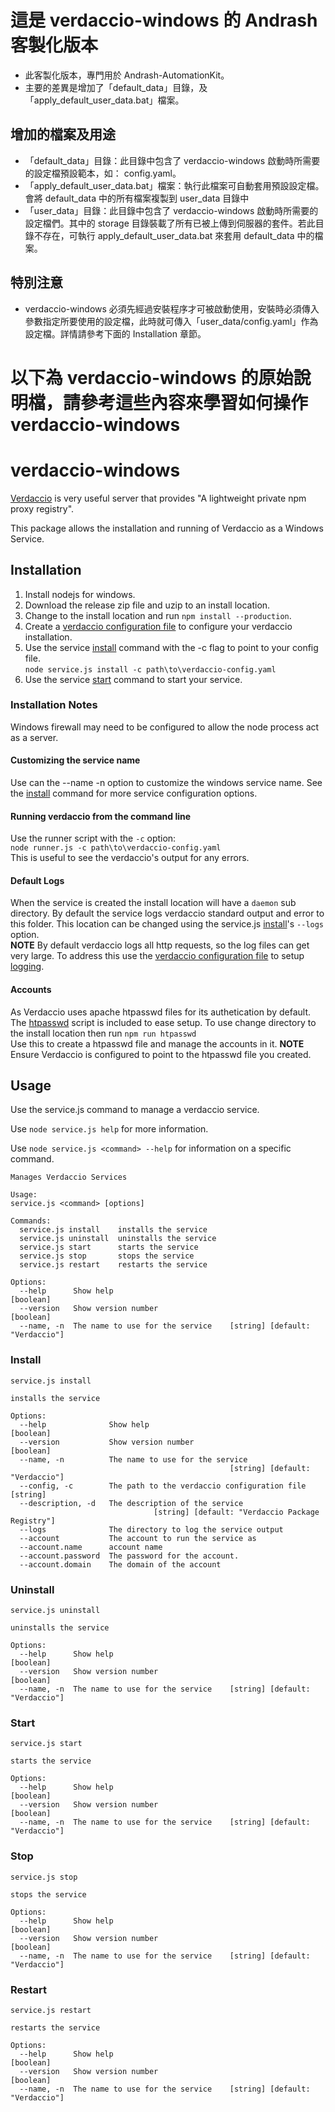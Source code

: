 # 這是 verdaccio-windows 的 Andrash 客製化版本
- 此客製化版本，專門用於 Andrash-AutomationKit。
- 主要的差異是增加了「default_data」目錄，及「apply_default_user_data.bat」檔案。

## 增加的檔案及用途
- 「default_data」目錄：此目錄中包含了 verdaccio-windows 啟動時所需要的設定檔預設範本，如： config.yaml。
- 「apply_default_user_data.bat」檔案：執行此檔案可自動套用預設設定檔。會將 default_data 中的所有檔案複製到 user_data 目錄中
- 「user_data」目錄：此目錄中包含了 verdaccio-windows 啟動時所需要的設定檔們。其中的 storage 目錄裝載了所有已被上傳到伺服器的套件。若此目錄不存在，可執行 apply_default_user_data.bat 來套用 default_data 中的檔案。

## 特別注意
- verdaccio-windows 必須先經過安裝程序才可被啟動使用，安裝時必須傳入參數指定所要使用的設定檔，此時就可傳入「user_data/config.yaml」作為設定檔。詳情請參考下面的 Installation 章節。 

**以下為 verdaccio-windows 的原始說明檔，請參考這些內容來學習如何操作 verdaccio-windows**
===

# verdaccio-windows

[Verdaccio](https://verdaccio.org/) is very useful server that provides "A lightweight private npm proxy registry".

This package allows the installation and running of Verdaccio as a Windows Service.

## Installation

1. Install nodejs for windows.
2. Download the release zip file and uzip to an install location.
3. Change to the install location and run `npm install --production`.
4. Create a [verdaccio configuration file](https://verdaccio.org/docs/en/configuration) to configure your verdaccio installation.
5. Use the service [install](#install) command with the -c flag to point to your config file.  
`node service.js install -c path\to\verdaccio-config.yaml`
6. Use the service [start](#start) command to start your service.

### Installation Notes

Windows firewall may need to be configured to allow the node process act as a server.

#### Customizing the service name

Use can the --name -n option to customize the windows service name. See the [install](#install) command for more service configuration options.

#### Running verdaccio from the command line

Use the runner script with the `-c` option:  
`node runner.js -c path\to\verdaccio-config.yaml`  
This is useful to see the verdaccio's output for any errors.

#### Default Logs

When the service is created the install location will have a `daemon` sub directory. By default the service logs verdaccio standard output and error to this folder. This location can be changed using the service.js [install](#install)'s `--logs` option.  
**NOTE** By default verdaccio logs all http requests, so the log files can get very large. To address this use the [verdaccio configuration file](https://verdaccio.org/docs/en/configuration) to setup [logging](https://verdaccio.org/docs/en/logger).

#### Accounts

As Verdaccio uses apache htpasswd files for its authetication by default. The [htpasswd](https://github.com/http-auth/htpasswd) script is included to ease setup. To use change directory to the install location then run `npm run htpasswd`  
Use this to create a htpasswd file and manage the accounts in it. **NOTE** Ensure Verdaccio is configured to point to the htpasswd file you created.

## Usage

Use the service.js command to manage a verdaccio service.

Use `node service.js help` for more information.

Use `node service.js <command> --help` for information on a specific command.

```text
Manages Verdaccio Services

Usage:
service.js <command> [options]

Commands:
  service.js install    installs the service
  service.js uninstall  uninstalls the service
  service.js start      starts the service
  service.js stop       stops the service
  service.js restart    restarts the service

Options:
  --help      Show help                                                [boolean]
  --version   Show version number                                      [boolean]
  --name, -n  The name to use for the service    [string] [default: "Verdaccio"]
```

### Install

```text
service.js install

installs the service

Options:
  --help              Show help                                        [boolean]
  --version           Show version number                              [boolean]
  --name, -n          The name to use for the service
                                                 [string] [default: "Verdaccio"]
  --config, -c        The path to the verdaccio configuration file      [string]
  --description, -d   The description of the service
                                [string] [default: "Verdaccio Package Registry"]
  --logs              The directory to log the service output
  --account           The account to run the service as
  --account.name      account name
  --account.password  The password for the account.
  --account.domain    The domain of the account
```

### Uninstall

```text
service.js uninstall

uninstalls the service

Options:
  --help      Show help                                                [boolean]
  --version   Show version number                                      [boolean]
  --name, -n  The name to use for the service    [string] [default: "Verdaccio"]
```

### Start

```text
service.js start

starts the service

Options:
  --help      Show help                                                [boolean]
  --version   Show version number                                      [boolean]
  --name, -n  The name to use for the service    [string] [default: "Verdaccio"]
```

### Stop

```text
service.js stop

stops the service

Options:
  --help      Show help                                                [boolean]
  --version   Show version number                                      [boolean]
  --name, -n  The name to use for the service    [string] [default: "Verdaccio"]
```

### Restart

```text
service.js restart

restarts the service

Options:
  --help      Show help                                                [boolean]
  --version   Show version number                                      [boolean]
  --name, -n  The name to use for the service    [string] [default: "Verdaccio"]
```
